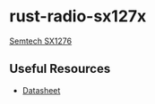 # rust-radio-sx127x

[Semtech SX1276](https://www.semtech.com/products/wireless-rf/lora-transceivers/rohs-compliant/SX1276)


## Useful Resources
- [Datasheet](https://www.semtech.com/uploads/documents/DS_SX1276-7-8-9_W_APP_V6.pdf)



